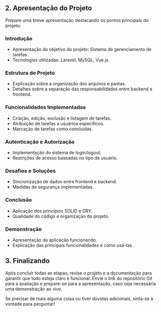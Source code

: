 
## 2. Apresentação do Projeto

Prepare uma breve apresentação destacando os pontos principais do projeto:

### Introdução

- Apresentação do objetivo do projeto: Sistema de gerenciamento de tarefas.
- Tecnologias utilizadas: Laravel, MySQL, Vue.js.

### Estrutura do Projeto

- Explicação sobre a organização dos arquivos e pastas.
- Detalhes sobre a separação das responsabilidades entre backend e frontend.

### Funcionalidades Implementadas

- Criação, edição, exclusão e listagem de tarefas.
- Atribuição de tarefas a usuários específicos.
- Marcação de tarefas como concluídas.

### Autenticação e Autorização

- Implementação do sistema de login/logout.
- Restrições de acesso baseadas no tipo de usuário.

### Desafios e Soluções

- Sincronização de dados entre frontend e backend.
- Medidas de segurança implementadas.

### Conclusão

- Aplicação dos princípios SOLID e DRY.
- Qualidade do código e organização do projeto.

### Demonstração

- Apresentação da aplicação funcionando.
- Explicação das principais funcionalidades e como usá-las.

## 3. Finalizando

Após concluir todas as etapas, revise o projeto e a documentação para garantir que tudo esteja claro e funcional. Envie o link do repositório Git para a avaliação e prepare-se para a apresentação, caso seja necessária uma demonstração ao vivo.

Se precisar de mais alguma coisa ou tiver dúvidas adicionais, sinta-se à vontade para perguntar!
